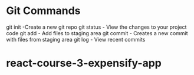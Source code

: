 # Git Commands

git init -Create a new git repo
git status - View the changes to your project code
git add - Add files to staging area
git commit - Creates a new commit with files from staging area
git log - View recent commits

# react-course-3-expensify-app
